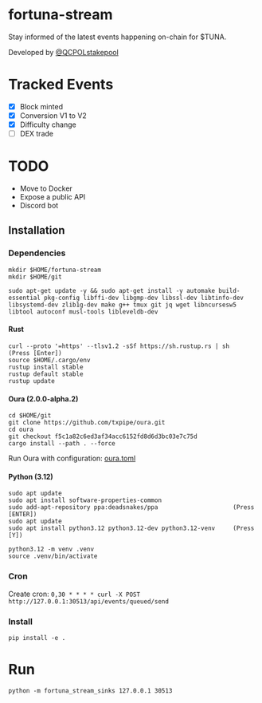 # fortuna-stream
Stay informed of the latest events happening on-chain for $TUNA. 

Developed by [@QCPOLstakepool](https://x.com/QCPOLstakepool)

# Tracked Events
- [x] Block minted
- [x] Conversion V1 to V2
- [x] Difficulty change
- [ ] DEX trade

# TODO
- Move to Docker
- Expose a public API
- Discord bot

## Installation

### Dependencies
```
mkdir $HOME/fortuna-stream
mkdir $HOME/git

sudo apt-get update -y && sudo apt-get install -y automake build-essential pkg-config libffi-dev libgmp-dev libssl-dev libtinfo-dev libsystemd-dev zlib1g-dev make g++ tmux git jq wget libncursesw5 libtool autoconf musl-tools libleveldb-dev
```

#### Rust
```
curl --proto '=https' --tlsv1.2 -sSf https://sh.rustup.rs | sh    (Press [Enter])
source $HOME/.cargo/env
rustup install stable
rustup default stable
rustup update
```

#### Oura (2.0.0-alpha.2)
```
cd $HOME/git
git clone https://github.com/txpipe/oura.git
cd oura
git checkout f5c1a82c6ed3af34acc6152fd8d6d3bc03e7c75d
cargo install --path . --force
```

Run Oura with configuration: [oura.toml](oura.toml) 

#### Python (3.12)
```
sudo apt update
sudo apt install software-properties-common
sudo add-apt-repository ppa:deadsnakes/ppa                     (Press [ENTER])
sudo apt update
sudo apt install python3.12 python3.12-dev python3.12-venv     (Press [Y])

python3.12 -m venv .venv
source .venv/bin/activate
```

### Cron
Create cron: `0,30 * * * * curl -X POST http://127.0.0.1:30513/api/events/queued/send`

### Install
`pip install -e .`

# Run
`python -m fortuna_stream_sinks 127.0.0.1 30513`